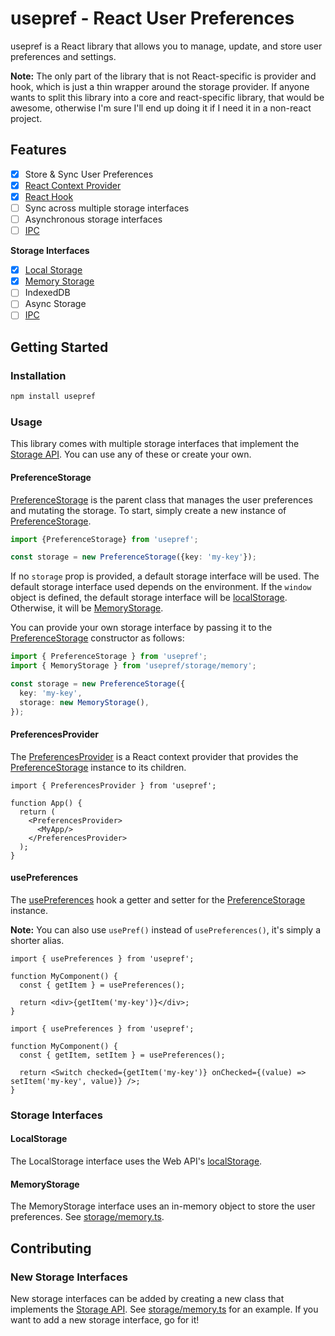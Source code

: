 # usepref - React User Preferences

usepref is a React library that allows you to manage, update, and store user preferences and settings.

**Note:** The only part of the library that is not React-specific is provider and hook, which is just a thin wrapper
around the storage provider. If anyone wants to split this library into a core and react-specific library, that would
be awesome, otherwise I'm sure I'll end up doing it if I need it in a non-react project.

## Features

- [x] Store & Sync User Preferences
- [x] [React Context Provider](#preferencesprovider)
- [x] [React Hook](#usepreferences)
- [ ] Sync across multiple storage interfaces
- [ ] Asynchronous storage interfaces
- [ ] [IPC](https://www.electronjs.org/docs/latest/tutorial/ipc)

**Storage Interfaces**

- [x] [Local Storage](#localstorage)
- [x] [Memory Storage](#memorystorage)
- [ ] IndexedDB
- [ ] Async Storage
- [ ] [IPC](https://www.electronjs.org/docs/latest/tutorial/ipc)

## Getting Started

### Installation

```sh
npm install usepref
```

### Usage

This library comes with multiple storage interfaces that implement
the [Storage API](https://developer.mozilla.org/en-US/docs/Web/API/Storage). You can use any of these or create your
own.

#### PreferenceStorage

[PreferenceStorage](#preferencestorage) is the parent class that manages the user preferences and mutating the storage.
To start,
simply create a new instance of [PreferenceStorage](#preferencestorage).

```ts
import {PreferenceStorage} from 'usepref';

const storage = new PreferenceStorage({key: 'my-key'});
```

If no `storage` prop is provided, a default storage interface will be used. The default storage interface used
depends on
the environment. If the `window` object is defined, the default storage interface will
be [localStorage](#localstorage). Otherwise, it will
be [MemoryStorage](#memorystorage).

You can provide your own storage interface by passing it to the [PreferenceStorage](#preferencestorage) constructor as
follows:

```ts
import { PreferenceStorage } from 'usepref';
import { MemoryStorage } from 'usepref/storage/memory';

const storage = new PreferenceStorage({
  key: 'my-key',
  storage: new MemoryStorage(),
});
```

#### PreferencesProvider

The [PreferencesProvider](#preferencesprovider) is a React context provider that provides
the [PreferenceStorage](#preferencestorage) instance to its children.

```tsx
import { PreferencesProvider } from 'usepref';

function App() {
  return (
    <PreferencesProvider>
      <MyApp/>
    </PreferencesProvider>
  );
}
```

#### usePreferences

The [usePreferences](#usepreferences) hook a getter and setter for the [PreferenceStorage](#preferencestorage) instance.

**Note:** You can also use `usePref()` instead of `usePreferences()`, it's simply a shorter alias.

```tsx
import { usePreferences } from 'usepref';

function MyComponent() {
  const { getItem } = usePreferences();

  return <div>{getItem('my-key')}</div>;
}
```

```tsx
import { usePreferences } from 'usepref';

function MyComponent() {
  const { getItem, setItem } = usePreferences();

  return <Switch checked={getItem('my-key')} onChecked={(value) => setItem('my-key', value)} />;
}
```


### Storage Interfaces

#### LocalStorage

The LocalStorage interface uses the Web
API's [localStorage](https://developer.mozilla.org/en-US/docs/Web/API/Window/localStorage).

#### MemoryStorage

The MemoryStorage interface uses an in-memory object to store the user preferences.
See [storage/memory.ts](storage/memory.ts).

## Contributing

### New Storage Interfaces

New storage interfaces can be added by creating a new class that implements
the [Storage API](https://developer.mozilla.org/en-US/docs/Web/API/Storage).
See [storage/memory.ts](storage/memory.ts) for an example. If you want to add a new storage interface, go for it!
